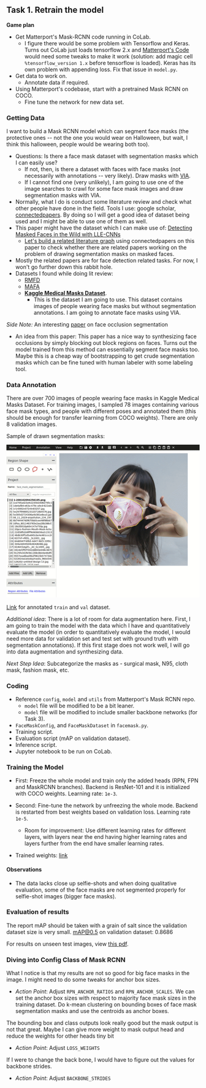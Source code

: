 ## Task 1. Retrain the model

**Game plan**
 * Get Matterport's Mask-RCNN code running in CoLab. 
    * I figure there would be some problem with
Tensorflow and Keras. Turns out CoLab just loads tensorflow 2.x and [Matterport's Code](https://github.com/matterport/Mask_RCNN) 
would need some tweaks to make it work (solution: add magic cell `%tensorflow_version 1.x` before tensorflow 
is loaded). Keras has its own problem with appending loss. Fix that issue in `model.py`.
* Get data to work on.
    * Annotate data if required.
* Using Matterport's codebase, start with a pretrained Mask RCNN on COCO.
    * Fine tune the network for new data set.

### Getting Data

I want to build a Mask RCNN model which can segment face masks (the protective ones -- not the
one you would wear on Halloween, but wait, I think this halloween, people would be wearing both too).

- Questions: Is there a face mask dataset with segmentation masks which I can easily use?
    * If not, then, is there a dataset with faces with face masks (not necessarily with annotations --
    very likely). Draw masks with [VIA](http://www.robots.ox.ac.uk/~vgg/software/via/via.html).
    * If I cannot find one (very unlikely), I am going to use one of the image searches to crawl for some face mask images and
     draw segmentation masks with VIA.
- Normally, what I do is conduct some literature review and check what other people 
have done in the field. Tools I use: google scholar, [connectedpapers](https://www.connectedpapers.com/). By doing so I will get 
a good idea of dataset being used and I might be able to use one of them as well.
- This paper might have the dataset which I can make use of: [Detecting Masked Faces in the Wild with LLE-CNNs](http://openaccess.thecvf.com/content_cvpr_2017/papers/Ge_Detecting_Masked_Faces_CVPR_2017_paper.pdf)
   - [Let's build a related literature graph](https://www.connectedpapers.com/main/9cc8cf0c7d7fa7607659921b6ff657e17e135ecc/Detecting-Masked-Faces-in-the-Wild-with-LLECNNs/graph) using connectedpapers on this paper to check whether there are related 
papers working on the problem of drawing segmentation masks on masked faces.
- Mostly the related papers are for face detection related tasks. For now, I won't go further down this 
rabbit hole.
- Datasets I found while doing lit review:
    * [RMFD](https://github.com/X-zhangyang/Real-World-Masked-Face-Dataset)
    * [MAFA](http://221.228.208.41/gl/dataset/0b33a2ece1f549b18c7ff725fb50c561)
    * [**Kaggle Medical Masks Dataset**](https://www.kaggle.com/vtech6/medical-masks-dataset/data). 
        * This is the dataset I am going to use. This dataset contains images of people wearing face masks but without segmentation annotations.
        I am going to annotate face masks using VIA.
        
*Side Note:* An interesting [paper](https://www.arxiv-vanity.com/papers/1709.05188/) on face occlusion segmentation
* An idea from this paper: This paper has a nice way to synthesizing face occlusions by 
simply blocking out block regions on faces. Turns out the model trained from this method 
can essentially segment face masks too. Maybe this is a cheap way of bootstrapping to get
crude segmentation masks which can be fine tuned with human labeler with some labeling tool.


### Data Annotation

There are over 700 images of people wearing face masks in Kaggle Medical Masks Dataset.
For training images, I sampled 78 images containing various face mask types, and people with different poses
and annotated them (this should be enough for transfer learning from COCO weights). There are only 8 validation images.

Sample of drawn segmentation masks:

![VIA screenshot](rss/via_screenshot.gif)

[Link](https://drive.google.com/file/d/1b-G3QmwC0JtlfI6IKsSjw3K3xGxWHLJo/view) 
for annotated `train` and `val` dataset.

*Additional idea*: There is a lot of room for data augmentation here. First, I am going to train 
the model with the data which I have and quantitatively evaluate the model (in order to 
quantitatively evaluate the model, I would need more data for validation set and test set with 
ground truth with segmentation annotations). If this first stage does not work well, I will
go into data augmentation and synthesizing data.

*Next Step Idea*: Subcategorize the masks as - surgical mask, N95, cloth mask, fashion mask, etc.

### Coding

* Reference `config`, `model` and `utils` from Matterport's Mask RCNN repo.
    * `model` file will be modified to be a bit leaner.
    * `model` file will be modified to include smaller backbone networks (for Task 3).
* `FaceMaskConfig`, and `FaceMaskDataset` in `facemask.py`.
* Training script.
* Evaluation script (mAP on validation dataset).
* Inference script.
* Jupyter notebook to be run on CoLab.

### Training the Model

* First: Freeze the whole model and train only the added heads (RPN, FPN and MaskRCNN branches). Backend is ResNet-101 and it is initialized with COCO weights. Learning rate: `1e-3`.
* Second: Fine-tune the network by unfreezing the whole mode. Backend is restarted from best weights based on validation loss. Learning rate `1e-5`.
    * Room for improvement: Use different learning rates for different layers, with layers near the end having higher learning rates
    and layers further from the end have smaller learning rates.

* Trained weights: [link](https://drive.google.com/file/d/1qjAJwsS6Rx2niTIVbak24oKlLitPWZU-/view?usp=sharing)

#### Observations

* The data lacks close up selfie-shots and when doing qualitative evaluation, some of the face masks are not 
segmented properly for selfie-shot images (bigger face masks).

### Evaluation of results

The report mAP should be taken with a grain of salt since the validation dataset size is very small.
mAP@0.5 on validation dataset: 0.8686

For results on unseen test images, view [this pdf](rss/results.pdf).

### Diving into Config Class of Mask RCNN

What I notice is that my results are not so good for big face masks in the image.
I might need to do some tweaks for anchor box sizes.
* *Action Point*: Adjust `RPN_ANCHOR_RATIOS` and `RPN_ANCHOR_SCALES`. We can set the anchor box sizes 
with respect to majority face mask sizes in the training dataset. Do k-mean clustering on bounding boxes 
of face mask segmentation masks and use the centroids as anchor boxes. 

The bounding box and class outputs look really good but the mask output is not that great.
Maybe I can give more weight to mask output head and reduce the weights for other heads tiny bit
* *Action Point*: Adjust `LOSS_WEIGHTS` 

If I were to change the back bone, I would have to figure out the values for backbone strides.
* *Action Point*: Adjust `BACKBONE_STRIDES`



